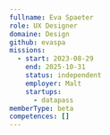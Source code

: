 ```yaml
---
fullname: Eva Spaeter
role: UX Designer
domaine: Design
github: evaspa
missions:
  - start: 2023-08-29
    end: 2025-10-31
    status: independent
    employer: Malt
    startups:
      - datapass
memberType: beta
competences: []
---
```

